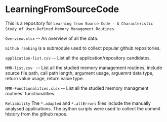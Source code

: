 # LearningFromSourceCode
This is a repository for  `Learning from Source Code - A Characteristic Study of User-Defined Memory Management Routines`.

`Overview.xlsx` -- An overview of all the data.

`Github ranking` is a submodule used to collect popular github repositories.

`application-list.csv` -- List all the application/repository candidates.

`MMR-list.csv ` -- List all the studied memory management routines, include source file path, call path length, argument usage, arguemnt data type, return value usage, return value type.

`MMR-Functionalities.xlsx` -- List all the studied memory managment routines' functionalities.

`Reliability` The `*.adapted` and `*.allErrors` files include the manually analysed applications. The python scripts were used to collect the commit history from the github repos.

